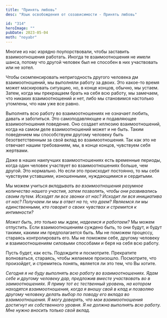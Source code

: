 ```yaml
---
title: "Принять любовь"
desc: "Язык освобождения от созависимости - Принять любовь"

id: "314"
heroImage: ""
pubDate: 2023-05-04
moth: "noyabr"
---
```


Многие из нас изрядно поупорствовали, чтобы заставить взаимоотношения
работать. Иногда те взаимоотношения не имели шанса, потому что другой человек
был не способен в них участвовать или не хотел.

Чтобы скомпенсировать непригодность другого человека дм взаимоотношений, мы
выполняли работу за двоих. Это какое-то время может маскировать ситуацию, но,
в конце концов, обычно, мы устаем. Затем, когда мы прекращаем брать на себя
всю работу, мы замечаем, что никаких взаимоотношений и нет, либо мы становимся
настолько утомлены, что нам уже все равно.

Выполнять всю работу во взаимоотношениях не означает любить, давать и
заботиться. Это самоподавляющее и подавляющее взаимоотношения поведение. Оно
создает иллюзию взаимоотношений, когда на самом деле взаимоотношений может и
не быть. Таким поведением мы способствуем другому человеку быть
безответственным за свой вклад во взаимоотношения. Так как это не отвечает
нашим требованиям, мы, в конце концов, чувствуем себя жертвами.

Даже в наших наилучших взаимоотношениях есть временные периоды, когда один
человек участвует во взаимоотношениях больше, чем другой. Это нормально. Но
если это происходит постоянно, то мы себя чувствуем уставшими, изношенными,
нуждающимися и сердитыми.

Мы можем учиться _вкладывать во взаимоотношения разумное количество нашего
участия, затем позволять, чтобы они_ _развивались своим путем. Исходят ли все
звонки от нас? Исходит ли вся инициатива от нас? Получаем ли мы в ответ на_
_то, что даем? Являемся ли мы единственными, кто говорит о своих чувствах и
стремится к интимности?_

_Может быть, это только мы ждем, надеемся и работаем?_ Мы можем отпустить.
Если взаимоотношениям суждено быть, то они будут, и будут такими, какими им
предполагается быть. Мы не поможем процессу, стараясь контролировать его. Мы
не поможем себе, другому человеку и взаимоотношениям силовыми способами и беря
на себя всю работу.

Пусть будет, как есть. Подождите и посмотрите. Прекратите волноваться,
стараясь, чтобы желаемое произошло. Посмотрите, что произойдет, и стремитесь
понять, является ли это тем, что Вы хотите.

_Сегодня_ _я_ _не_ _буду_ _выполнять_ _всю_ _работу_ _во_ _взаимоотношениях._
_Ядам_ _себе_ _и_ _другому_ _человеку_ _дар,_ _предложив_ _вместе_
_участвовать_ _во_ _в_ _заимоотношениях._ _Я_ _приму_ _тот_ _ес_ _тественный_
_уровень,_ _на_ _котором_ _находятся_ _взаимоотношения,_ _когда_ _я_ _вношу_
_свой_ _в_ _клад_ _и_ _позволяю_ _другому_ _человеку_ _делать_ _выбор_ _по_
_поводу_ _его_ _вклада_ _во_ _взаимоотношения._ _Я_ _могу_ _доверять,_ _что_
_мои_ _взаимоотношения_ _достигнут_ _их_ _собственного_ _уровня._ _Я_ _не_
_должна_ _выполнять_ _всю_ _работу._ _Мне_ _нужно_ _вносить_ _только_ _свой_
_вклад._
